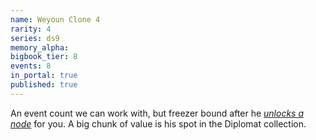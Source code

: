 ```yaml
---
name: Weyoun Clone 4
rarity: 4
series: ds9
memory_alpha:
bigbook_tier: 8
events: 8
in_portal: true
published: true
---
```


An event count we can work with, but freezer bound after he [_unlocks a node_](https://stt.wiki/wiki/Feed_A_Fever) for you. A big chunk of value is his spot in the Diplomat collection.
